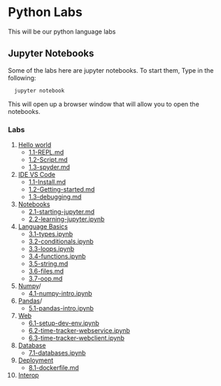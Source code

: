 # Python Labs

This will be our python language labs



## Jupyter Notebooks

Some of the labs here are jupyter notebooks.  To start them, Type in the following:

```bash
  jupyter notebook
```


This will open up a browser window that will allow you to open the notebooks. 


### Labs

 1. [Hello world](./01-helloworld/)
    * [1.1-REPL.md](./01-helloworld/1.1-REPL.md)
    * [1.2-Script.md](./01-helloworld/1.2-Script.md)
    * [1.3-spyder.md](./01-helloworld/1.3-spyder.md)
 1. [IDE VS Code](./01.5-ide/)
    * [1.1-Install.md](./01.5-ide/1.1.install.md)
    * [1.2-Getting-started.md](./01.5-ide/1.2.getting-started.md)
    * [1.3-debugging.md](./01.5-ide/1.3-debugging.md)
 2. [Notebooks](./02-notebooks/)
    * [2.1-starting-jupyter.md](./02-notebooks/2.1-starting-jupyter.md)
    * [2.2-learning-jupyter.ipynb](./02-notebooks/2.2-learning-jupyter.md)
 3. [Language Basics](./03-languagebasics/)
    * [3.1-types.ipynb](./03-languagebasics/3.1-types.ipynb)
    * [3.2-conditionals.ipynb](./03-languagebasics/3.2-conditionals.ipynb)
    * [3.3-loops.ipynb](./03-languagebasics/3.3-loops.ipynb)
    * [3.4-functions.ipynb](./03-languagebasics/3.4-functions.ipynb)
    * [3.5-string.md](./03-languagebasics/3.5-string.md)
    * [3.6-files.md](./03-languagebasics/3.6-files.md)
    * [3.7-oop.md](./03-languagebasics/3.7-oop.md)
 4. [Numpy](./04-numpy)/
    * [4.1-numpy-intro.ipynb](./04-numpy/4.1-numpy-intro.ipynb)
 5. [Pandas](./05-pandas)/
    * [5.1-pandas-intro.ipynb](./05-numpy/5.1-pandas-intro.ipynb)
 6. [Web](./06-web/)
    * [6.1-setup-dev-env.ipynb](./06-web/6.1-setup-dev-env.ipynb)
    * [6.2-time-tracker-webservice.ipynb](./06-web/6.2-time-tracker-webservice.ipynb)
    * [6.3-time-tracker-webclient.ipynb](./06-web/6.3-time-tracker-webclient.ipynb)
 7. [Database](./07-database/)
    * [7.1-databases.ipynb](./07-databases/7.1-databases.ipynb)
 8. [Deployment](./08-deployment/)
    * [8.1-dockerfile.md](./08-deployment/8.1-dockerfile.md)
 9. [Interop](./09-interop/)
